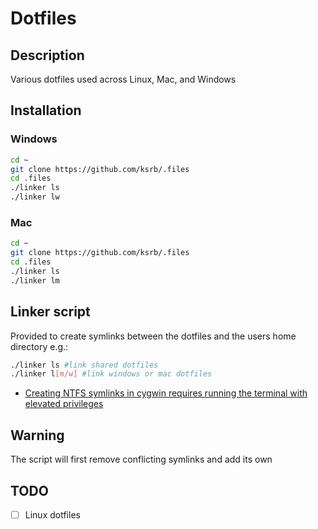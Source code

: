# Dotfiles

## Description
Various dotfiles used across Linux, Mac, and Windows

## Installation
### Windows
```bash
cd ~
git clone https://github.com/ksrb/.files
cd .files
./linker ls
./linker lw
```
### Mac
```bash
cd ~
git clone https://github.com/ksrb/.files
cd .files
./linker ls
./linker lm
```

## Linker script
Provided to create symlinks between the dotfiles and the users home directory e.g.:
```bash
./linker ls #link shared dotfiles
./linker l[m/w] #link windows or mac dotfiles
```

* [Creating NTFS symlinks in cygwin requires running the terminal with elevated privileges](http://stackoverflow.com/questions/18654162/enable-native-ntfs-symbolic-links-for-cygwin#comment38184532_18659632)

## Warning
The script will first remove conflicting symlinks and add its own

## TODO
- [ ] Linux dotfiles
